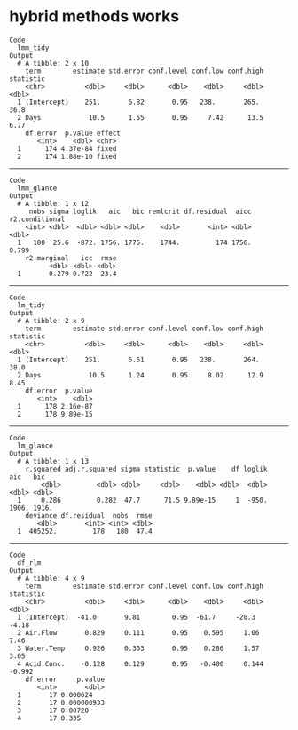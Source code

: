# hybrid methods works

    Code
      lmm_tidy
    Output
      # A tibble: 2 x 10
        term        estimate std.error conf.level conf.low conf.high statistic
        <chr>          <dbl>     <dbl>      <dbl>    <dbl>     <dbl>     <dbl>
      1 (Intercept)    251.       6.82       0.95   238.       265.      36.8 
      2 Days            10.5      1.55       0.95     7.42      13.5      6.77
        df.error  p.value effect
           <int>    <dbl> <chr> 
      1      174 4.37e-84 fixed 
      2      174 1.88e-10 fixed 

---

    Code
      lmm_glance
    Output
      # A tibble: 1 x 12
         nobs sigma loglik   aic   bic remlcrit df.residual  aicc r2.conditional
        <int> <dbl>  <dbl> <dbl> <dbl>    <dbl>       <int> <dbl>          <dbl>
      1   180  25.6  -872. 1756. 1775.    1744.         174 1756.          0.799
        r2.marginal   icc  rmse
              <dbl> <dbl> <dbl>
      1       0.279 0.722  23.4

---

    Code
      lm_tidy
    Output
      # A tibble: 2 x 9
        term        estimate std.error conf.level conf.low conf.high statistic
        <chr>          <dbl>     <dbl>      <dbl>    <dbl>     <dbl>     <dbl>
      1 (Intercept)    251.       6.61       0.95   238.       264.      38.0 
      2 Days            10.5      1.24       0.95     8.02      12.9      8.45
        df.error  p.value
           <int>    <dbl>
      1      178 2.16e-87
      2      178 9.89e-15

---

    Code
      lm_glance
    Output
      # A tibble: 1 x 13
        r.squared adj.r.squared sigma statistic  p.value    df loglik   aic   bic
            <dbl>         <dbl> <dbl>     <dbl>    <dbl> <dbl>  <dbl> <dbl> <dbl>
      1     0.286         0.282  47.7      71.5 9.89e-15     1  -950. 1906. 1916.
        deviance df.residual  nobs  rmse
           <dbl>       <int> <int> <dbl>
      1  405252.         178   180  47.4

---

    Code
      df_rlm
    Output
      # A tibble: 4 x 9
        term        estimate std.error conf.level conf.low conf.high statistic
        <chr>          <dbl>     <dbl>      <dbl>    <dbl>     <dbl>     <dbl>
      1 (Intercept)  -41.0       9.81        0.95  -61.7     -20.3      -4.18 
      2 Air.Flow       0.829     0.111       0.95    0.595     1.06      7.46 
      3 Water.Temp     0.926     0.303       0.95    0.286     1.57      3.05 
      4 Acid.Conc.    -0.128     0.129       0.95   -0.400     0.144    -0.992
        df.error     p.value
           <int>       <dbl>
      1       17 0.000624   
      2       17 0.000000933
      3       17 0.00720    
      4       17 0.335      

